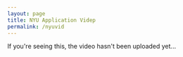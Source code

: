 ```yaml
---
layout: page
title: NYU Application Videp
permalink: /nyuvid
---
```


If you're seeing this, the video hasn't been uploaded yet...